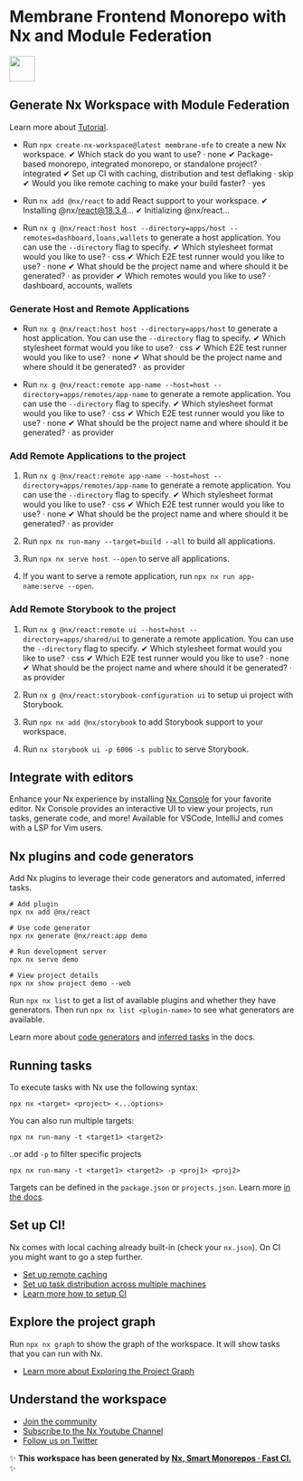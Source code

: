 # Membrane Frontend Monorepo with Nx and Module Federation

<a alt="Nx logo" href="https://nx.dev" target="_blank" rel="noreferrer"><img src="https://raw.githubusercontent.com/nrwl/nx/master/images/nx-logo.png" width="45"></a>

## Generate Nx Workspace with Module Federation

Learn more about [Tutorial](https://nx.dev/concepts/module-federation/faster-builds-with-module-federation).

- Run `npx create-nx-workspace@latest membrane-mfe` to create a new Nx workspace.
  ✔ Which stack do you want to use? · none
  ✔ Package-based monorepo, integrated monorepo, or standalone project? · integrated
  ✔ Set up CI with caching, distribution and test deflaking · skip
  ✔ Would you like remote caching to make your build faster? · yes

- Run `nx add @nx/react` to add React support to your workspace.
  ✔ Installing @nx/react@18.3.4...
  ✔ Initializing @nx/react...

- Run `nx g @nx/react:host host --directory=apps/host --remotes=dashboard,loans,wallets` to generate a host application. You can use the `--directory` flag to specify.
  ✔ Which stylesheet format would you like to use? · css
  ✔ Which E2E test runner would you like to use? · none
  ✔ What should be the project name and where should it be generated? · as provider
  ✔ Which remotes would you like to use? · dashboard, accounts, wallets

### Generate Host and Remote Applications

- Run `nx g @nx/react:host host --directory=apps/host` to generate a host application. You can use the `--directory` flag to specify.
  ✔ Which stylesheet format would you like to use? · css
  ✔ Which E2E test runner would you like to use? · none
  ✔ What should be the project name and where should it be generated? · as provider

- Run `nx g @nx/react:remote app-name --host=host --directory=apps/remotes/app-name` to generate a remote application. You can use the `--directory` flag to specify.
  ✔ Which stylesheet format would you like to use? · css
  ✔ Which E2E test runner would you like to use? · none
  ✔ What should be the project name and where should it be generated? · as provider

### Add Remote Applications to the project

1. Run `nx g @nx/react:remote app-name --host=host --directory=apps/remotes/app-name` to generate a remote application. You can use the `--directory` flag to specify.
   ✔ Which stylesheet format would you like to use? · css
   ✔ Which E2E test runner would you like to use? · none
   ✔ What should be the project name and where should it be generated? · as provider

2. Run `npx nx run-many --target=build --all` to build all applications.

3. Run `npx nx serve host --open` to serve all applications.

4. If you want to serve a remote application, run `npx nx run app-name:serve --open`.

### Add Remote Storybook to the project

1. Run `nx g @nx/react:remote ui --host=host --directory=apps/shared/ui` to generate a remote application. You can use the `--directory` flag to specify.
   ✔ Which stylesheet format would you like to use? · css
   ✔ Which E2E test runner would you like to use? · none
   ✔ What should be the project name and where should it be generated? · as provider

2. Run `nx g @nx/react:storybook-configuration ui` to setup ui project with Storybook.

3. Run `npx nx add @nx/storybook` to add Storybook support to your workspace.

4. Run `nx storybook ui -p 6006 -s public` to serve Storybook.

## Integrate with editors

Enhance your Nx experience by installing [Nx Console](https://nx.dev/nx-console) for your favorite editor. Nx Console
provides an interactive UI to view your projects, run tasks, generate code, and more! Available for VSCode, IntelliJ and
comes with a LSP for Vim users.

## Nx plugins and code generators

Add Nx plugins to leverage their code generators and automated, inferred tasks.

```
# Add plugin
npx nx add @nx/react

# Use code generator
npx nx generate @nx/react:app demo

# Run development server
npx nx serve demo

# View project details
npx nx show project demo --web
```

Run `npx nx list` to get a list of available plugins and whether they have generators. Then run `npx nx list <plugin-name>` to see what generators are available.

Learn more about [code generators](https://nx.dev/features/generate-code) and [inferred tasks](https://nx.dev/concepts/inferred-tasks) in the docs.

## Running tasks

To execute tasks with Nx use the following syntax:

```
npx nx <target> <project> <...options>
```

You can also run multiple targets:

```
npx nx run-many -t <target1> <target2>
```

..or add `-p` to filter specific projects

```
npx nx run-many -t <target1> <target2> -p <proj1> <proj2>
```

Targets can be defined in the `package.json` or `projects.json`. Learn more [in the docs](https://nx.dev/features/run-tasks).

## Set up CI!

Nx comes with local caching already built-in (check your `nx.json`). On CI you might want to go a step further.

- [Set up remote caching](https://nx.dev/features/share-your-cache)
- [Set up task distribution across multiple machines](https://nx.dev/nx-cloud/features/distribute-task-execution)
- [Learn more how to setup CI](https://nx.dev/recipes/ci)

## Explore the project graph

Run `npx nx graph` to show the graph of the workspace.
It will show tasks that you can run with Nx.

- [Learn more about Exploring the Project Graph](https://nx.dev/core-features/explore-graph)

## Understand the workspace

- [Join the community](https://nx.dev/community)
- [Subscribe to the Nx Youtube Channel](https://www.youtube.com/@nxdevtools)
- [Follow us on Twitter](https://twitter.com/nxdevtools)

✨ **This workspace has been generated by [Nx, Smart Monorepos · Fast CI.](https://nx.dev)** ✨
